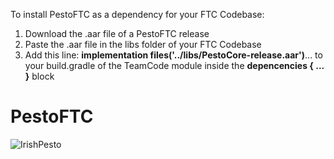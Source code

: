To install PestoFTC as a dependency for your FTC Codebase:
1. Download the .aar file of a PestoFTC release
2. Paste the .aar file in the libs folder of your FTC Codebase
3. Add this line: **implementation files('../libs/PestoCore-release.aar')**... to your build.gradle of the TeamCode module inside the **depencencies { ... }** block

# PestoFTC
![IrishPesto](https://github.com/william27b/PestoFTC/assets/122133075/b181ba29-c447-4844-ad83-125f4e2b04f3)
